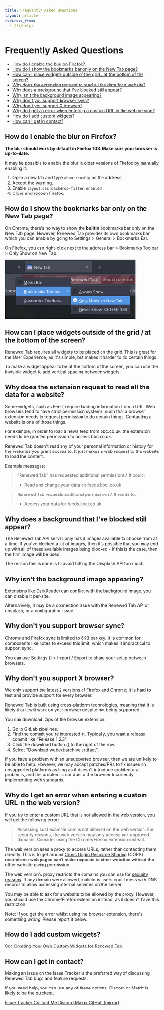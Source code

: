 ```yaml
---
title: Frequently Asked Questions
layout: article
redirect_from:
  - /fr/help/
---
```


# Frequently Asked Questions <!-- omit in toc -->

- [How do I enable the blur on Firefox?](#how-do-i-enable-the-blur-on-firefox)
- [How do I show the bookmarks bar only on the New Tab page?](#how-do-i-show-the-bookmarks-bar-only-on-the-new-tab-page)
- [How can I place widgets outside of the grid / at the bottom of the screen?](#how-can-i-place-widgets-outside-of-the-grid--at-the-bottom-of-the-screen)
- [Why does the extension request to read all the data for a website?](#why-does-the-extension-request-to-read-all-the-data-for-a-website)
- [Why does a background that I've blocked still appear?](#why-does-a-background-that-ive-blocked-still-appear)
- [Why isn't the background image appearing?](#why-isnt-the-background-image-appearing)
- [Why don't you support browser sync?](#why-dont-you-support-browser-sync)
- [Why don't you support X browser?](#why-dont-you-support-x-browser)
- [Why do I get an error when entering a custom URL in the web version?](#why-do-i-get-an-error-when-entering-a-custom-url-in-the-web-version)
- [How do I add custom widgets?](#how-do-i-add-custom-widgets)
- [How can I get in contact?](#how-can-i-get-in-contact)

## How do I enable the blur on Firefox?

**The blur should work by default in Firefox 103. Make sure your browser is
up-to-date.**

It may be possible to enable the blur in older versions of Firefox by manually
enabling it:

1. Open a new tab and type `about:config` as the address.
2. Accept the warning.
3. Enable `layout.css.backdrop-filter.enabled`.
4. Close and reopen Firefox.

## How do I show the bookmarks bar only on the New Tab page?

On Chrome, there's no way to show the **builtin** bookmarks bar only
on the New Tab page. However, Renewed Tab provides its own bookmarks bar which
you can enable by going to Settings > General > Bookmarks Bar.

On Firefox, you can right-click next to the address bar > Bookmarks Toolbar >
Only Show on New Tab.

![Only show on new tab](/static/images/help/firefox_bookmarks.png)

## How can I place widgets outside of the grid / at the bottom of the screen?

Renewed Tab requires all widgets to be placed on the grid. This is great for
the User Experience, as it's simple, but makes it harder to do certain things.

To make a widget appear to be at the bottom of the screen, you can use the
Invisible widget to add vertical spacing between widgets.

## Why does the extension request to read all the data for a website?

Some widgets, such as Feed, require loading information from a URL.
Web browsers tend to have strict permission systems, such that a browser
extension needs to request permission to do certain things.
Contacting a website is one of those things.

For example, in order to load a news feed from bbc.co.uk, the extension needs
to be granted permission to access bbc.co.uk.

Renewed Tab doesn't read any of your personal information or history for the
websites you grant access to. It just makes a web request to the website to load
the content.

Example messages:

> "Renewed Tab" has requested additional permissions.\\
> It could:
> - Read and change your data on feeds.bbci.co.uk

> Renewed Tab requests additional permissions.\\
> It wants to:
> - Access your data for feeds.bbci.co.uk

## Why does a background that I've blocked still appear?

The Renewed Tab API server only has 4 images available to choose from at a time.
If you've blocked a lot of images, then it's possible that you may end up with
all of these available images being blocked - if this is the case, then the
first image will be used.

The reason this is done is to avoid hitting the Unsplash API too much.

## Why isn't the background image appearing?

Extensions like DarkReader can conflict with the background image, you can
disable it per-site.

Alternatively, it may be a connection issue with the Renewed Tab API or unsplash,
or a configuration issue.

## Why don't you support browser sync?

Chrome and Firefox sync is limited to 8KB per key. It is common for components like notes
to exceed this limit, which makes it impractical to support sync.

You can use Settings (<i class="fas fa-cog"></i>) > Import / Export to share
your setup between browsers.

## Why don't you support X browser?

We only support the latest 2 versions of Firefox and Chrome; it is hard to test
and provide support for every browser.

Renewed Tab is built using cross-platform technologies, meaning that it is likely
that it will work on your browser despite not being supported.

You can download .zips of the browser extension:

1. Go to [GitLab pipelines](https://gitlab.com/renewedtab/renewedtab/-/pipelines).
2. Find the commit you're interested in. Typically, you want a release commit
   like "Release 1.2.3".
3. Click the download button (<i class="tag fas fa-ellipsis-v"></i>) to the right of the row.
4. Select "Download webext:archive artifact".

If you have a problem with an unsupported browser, then we are unlikely to be
able to help. However, we may accept patches/PRs to fix issues on unsupported
platforms as long as it doesn't introduce architectural problems, and the
problem is not due to the browser incorrectly implementing web standards.

## Why do I get an error when entering a custom URL in the web version?

If you try to enter a custom URL that is not allowed in the web version, you
will get the following error:

> Accessing host example.com is not allowed on the web version. For
> security reasons, the web version may only access pre-approved domains.
> Consider using the Chrome/Firefox extension instead.

The web version uses a proxy to access URLs, rather than contacting them
directly. This is to get around
[Cross Origin Resource Sharing](https://developer.mozilla.org/en-US/docs/Web/HTTP/CORS)
(CORS) restrictions: web pages can't make requests to other websites without the
other website giving permission.

The web version's proxy restricts the domains you can use for
[security reasons](https://owasp.org/www-community/attacks/Server_Side_Request_Forgery).
If any domain were allowed, malicious users could mess with DNS records to allow
accessing internal services on the server.

You may be able to ask for a website to be allowed by the proxy. However, you
should use the Chrome/Firefox extension instead, as it doesn't have this
restriction

Note: If you get the error whilst using the browser extension, there's something
_wrong_. Please report it below.

## How do I add custom widgets?

See [Creating Your Own Custom Widgets for Renewed Tab](/blog/2022/07/24/custom-widgets/).


## How can I get in contact?

Making an issue on the Issue Tracker is the preferred way of discussing
Renewed Tab bugs and feature requests.

If you need help, you can use any of these options. Discord or Matrix is likely
to be the quickest.

<div class="buttons">
	<a href="https://gitlab.com/renewedtab/renewedtab/-/issues" class="button is-primary">
		<i class="fab fa-gitlab mr-2"></i>
		Issue Tracker
	</a>
	<a href="https://rubenwardy.com/contact/" class="button">
		<i class="fas fa-envelope mr-2"></i>
		Contact Me
	</a>
	<a href="https://discord.gg/zYjR54b" class="button">
		<i class="fab fa-discord mr-2"></i>
		Discord
	</a>
	<a href="https://matrix.to/#/#renewedtab:matrix.org" class="button" >
		<i class="fas fa-hashtag mr-2"></i>
		Matrix
	</a>
	<a href="https://github.com/rubenwardy/renewedtab" class="button">
		<i class="fab fa-github mr-2"></i>
		GitHub (mirror)
	</a>
</div>
